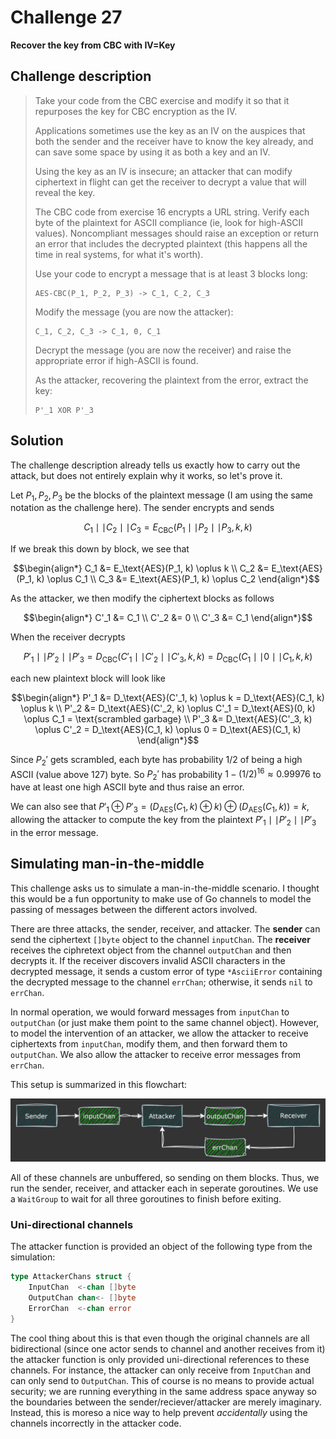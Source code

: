 # Challenge 27

**Recover the key from CBC with IV=Key**

## Challenge description

> Take your code from the CBC exercise and modify it so that it repurposes the key for CBC encryption as the IV.
> 
> Applications sometimes use the key as an IV on the auspices that both the sender and the receiver have to know the key already, and can save some space by using it as both a key and an IV.
> 
> Using the key as an IV is insecure; an attacker that can modify ciphertext in flight can get the receiver to decrypt a value that will reveal the key.
> 
> The CBC code from exercise 16 encrypts a URL string. Verify each byte of the plaintext for ASCII compliance (ie, look for high-ASCII values). Noncompliant messages should raise an exception or return an error that includes the decrypted plaintext (this happens all the time in real systems, for what it's worth).
> 
> Use your code to encrypt a message that is at least 3 blocks long:
> 
> ```
> AES-CBC(P_1, P_2, P_3) -> C_1, C_2, C_3
> ```
>
> Modify the message (you are now the attacker):
> 
> ```
> C_1, C_2, C_3 -> C_1, 0, C_1
> ```
>
> Decrypt the message (you are now the receiver) and raise the appropriate error if high-ASCII is found.
> 
> As the attacker, recovering the plaintext from the error, extract the key:
> 
> ```
> P'_1 XOR P'_3
> ```
>

## Solution

The challenge description already tells us exactly how to carry out the attack, but does not entirely explain why it works, so let's prove it.

Let $P_1, P_2, P_3$ be the blocks of the plaintext message (I am using the same notation as the challenge here). The sender encrypts and sends

```math
C_1 \mid\mid C_2 \mid\mid C_3 = E_\text{CBC}(P_1 \mid\mid P_2 \mid\mid P_3, k, k)
```

If we break this down by block, we see that

```math
\begin{align*}
C_1 &= E_\text{AES}(P_1, k) \oplus k \\
C_2 &= E_\text{AES}(P_1, k) \oplus C_1 \\
C_3 &= E_\text{AES}(P_1, k) \oplus C_2
\end{align*}
```

As the attacker, we then modify the ciphertext blocks as follows

```math
\begin{align*}
C'_1 &= C_1 \\
C'_2 &= 0 \\
C'_3 &= C_1
\end{align*}
```

When the receiver decrypts

```math
P'_1 \mid\mid P'_2 \mid\mid P'_3 = D_\text{CBC}(C'_1 \mid\mid C'_2 \mid\mid C'_3, k, k) = D_\text{CBC}(C_1 \mid\mid 0 \mid\mid C_1, k, k)
```

each new plaintext block will look like

```math
\begin{align*}
P'_1 &= D_\text{AES}(C'_1, k) \oplus k = D_\text{AES}(C_1, k) \oplus k \\
P'_2 &= D_\text{AES}(C'_2, k) \oplus C'_1 = D_\text{AES}(0, k) \oplus C_1 = \text{scrambled garbage} \\
P'_3 &= D_\text{AES}(C'_3, k) \oplus C'_2 = D_\text{AES}(C_1, k) \oplus 0 = D_\text{AES}(C_1, k)
\end{align*}
```

Since $P_2'$ gets scrambled, each byte has probability $1/2$ of being a high ASCII (value above 127) byte. So $P_2'$ has probability $1 - (1/2)^{16} \approx 0.99976$ to have at least one high ASCII byte and thus raise an error.

We can also see that $`P'_1 \oplus P'_3 = (D_\text{AES}(C_1, k) \oplus k) \oplus (D_\text{AES}(C_1, k)) = k`$, allowing the attacker to compute the key from the plaintext $`P'_1 \mid\mid P'_2 \mid\mid P'_3`$ in the error message.

## Simulating man-in-the-middle

This challenge asks us to simulate a man-in-the-middle scenario. I thought this would be a fun opportunity to make use of Go channels to model the passing of messages between the different actors involved.

There are three attacks, the sender, receiver, and attacker. The **sender** can send the ciphertext `[]byte` object to the channel `inputChan`. The **receiver** receives the ciphretext object from the channel `outputChan` and then decrypts it. If the receiver discovers invalid ASCII characters in the decrypted message, it sends a custom error of type `*AsciiError` containing the decrypted message to the channel `errChan`; otherwise, it sends `nil` to `errChan`.

In normal operation, we would forward messages from `inputChan` to `outputChan` (or just make them point to the same channel object). However, to model the intervention of an attacker, we allow the attacker to receive ciphertexts from `inputChan`, modify them, and then forward them to `outputChan`. We also allow the attacker to receive error messages from `errChan`.

This setup is summarized in this flowchart:

![](ch27.png)

All of these channels are unbuffered, so sending on them blocks. Thus, we run the sender, receiver, and attacker each in seperate goroutines. We use a `WaitGroup` to wait for all three goroutines to finish before exiting.

### Uni-directional channels

The attacker function is provided an object of the following type from the simulation:

```go
type AttackerChans struct {
	InputChan  <-chan []byte
	OutputChan chan<- []byte
	ErrorChan  <-chan error
}
```

The cool thing about this is that even though the original channels are all bidirectional (since one actor sends to channel and another receives from it) the attacker function is only provided uni-directional references to these channels. For instance, the attacker can only receive from `InputChan` and can only send to `OutputChan`. This of course is no means to provide actual security; we are running everything in the same address space anyway so the boundaries between the sender/reciever/attacker are merely imaginary. Instead, this is moreso a nice way to help prevent _accidentally_ using the channels incorrectly in the attacker code.
